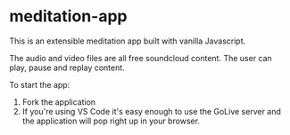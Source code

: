 # meditation-app
This is an extensible meditation app built with vanilla Javascript.

The audio and video files are all free soundcloud content. The user can play, pause and replay content.

To start the app:
  1. Fork the application
  2. If you're using VS Code it's easy enough to use the GoLive server and the application will pop right up in your browser.
